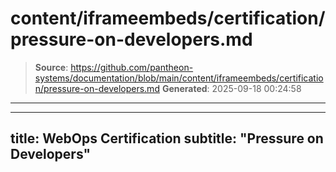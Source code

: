 # content/iframeembeds/certification/pressure-on-developers.md

> **Source**: https://github.com/pantheon-systems/documentation/blob/main/content/iframeembeds/certification/pressure-on-developers.md
> **Generated**: 2025-09-18 00:24:58

---

---
title: WebOps Certification
subtitle: "Pressure on Developers"
---

<Partial file="certification-guide/pressure-on-developers.md" />
